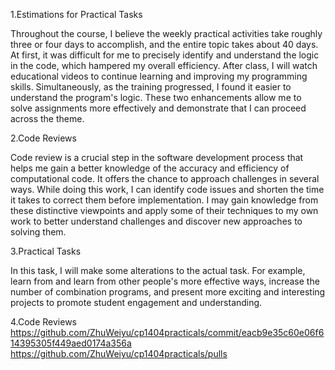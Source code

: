 1.Estimations for Practical Tasks

Throughout the course, I believe the weekly practical activities take roughly three or four days to accomplish, and the entire topic takes about 40 days. At first, it was difficult for me to precisely identify and understand the logic in the code, which hampered my overall efficiency. After class, I will watch educational videos to continue learning and improving my programming skills. Simultaneously, as the training progressed, I found it easier to understand the program's logic. These two enhancements allow me to solve assignments more effectively and demonstrate that I can proceed across the theme.

2.Code Reviews

Code review is a crucial step in the software development process that helps me gain a better knowledge of the accuracy and efficiency of computational code. It offers the chance to approach challenges in several ways. While doing this work, I can identify code issues and shorten the time it takes to correct them before implementation. I may gain knowledge from these distinctive viewpoints and apply some of their techniques to my own work to better understand challenges and discover new approaches to solving them.

3.Practical Tasks

In this task, I will make some alterations to the actual task. For example, learn from and learn from other people's more effective ways, increase the number of combination programs, and present more exciting and interesting projects to promote student engagement and understanding.

4.Code Reviews
https://github.com/ZhuWeiyu/cp1404practicals/commit/eacb9e35c60e06f614395305f449aed0174a356a
https://github.com/ZhuWeiyu/cp1404practicals/pulls

